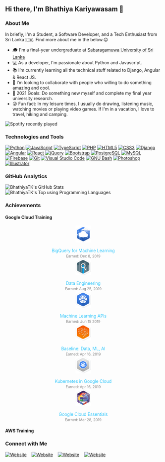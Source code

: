 ## Hi there, I'm Bhathiya Kariyawasam 👋 

### About Me

In briefly, I'm a Student, a Software Developer, and a Tech Enthusiast from Sri Lanka 🇱🇰. Find more about me in the below.😊
- 🎓 I'm a final-year undergraduate at [Sabaragamuwa University of Sri Lanka][uni]
- 💻 As a developer, I'm passionate about Python and Javascript.
- 📚 I’m currently learning all the technical stuff related to Django, Angular & React JS.
- 👯 I’m looking to collaborate with people who willing to do something amazing and cool.
- 🎯 2021 Goals: Do something new myself and complete my final year university research.
- 😜 Fun fact: In my leisure times, I usually do drawing, listening music, watching movies or playing video games. If I'm in a vacation, I love to travel, hiking and camping.

![Spotify recently played](https://spotify-recently-played-readme.vercel.app/api?user=ahfc51mnx85k4i90exezumgac&count=1)

### Technologies and Tools

[![Python](https://img.shields.io/badge/-Python-black?style=flat-square&logo=python)](https://github.com/BhathiyaTK)
[![JavaScript](https://img.shields.io/badge/-JavaScript-black?style=flat-square&logo=javascript)](https://github.com/BhathiyaTK)
[![TypeScript](https://img.shields.io/badge/-TypeScript-black?style=flat-square&logo=typescript)](https://github.com/BhathiyaTK)
[![PHP](https://img.shields.io/badge/-PHP-black?style=flat-square&logo=php)](https://github.com/BhathiyaTK)
[![HTML5](https://img.shields.io/badge/-HTML5-black?style=flat-square&logo=html5)](https://github.com/BhathiyaTK)
[![CSS3](https://img.shields.io/badge/-CSS3-black?style=flat-square&logo=css3&logoColor=1572B6)](https://github.com/BhathiyaTK)
[![Django](https://img.shields.io/badge/-Django-black?style=flat-square&logo=django&logoColor=137D55)](https://github.com/BhathiyaTK)
[![Angular](https://img.shields.io/badge/-Angular-black?style=flat-square&logo=angular&logoColor=DD1B16)](https://github.com/BhathiyaTK)
[![React](https://img.shields.io/badge/-React-black?style=flat&logo=react)](https://github.com/BhathiyaTK)
[![jQuery](https://img.shields.io/badge/-jQuery-black?style=flat-square&logo=jquery&logoColor=0769AD)](https://github.com/BhathiyaTK)
[![Bootstrap](https://img.shields.io/badge/-Bootstrap-black?style=flat-square&logo=bootstrap)](https://github.com/BhathiyaTK)
[![PostgreSQL](https://img.shields.io/badge/-PostgreSQL-black?style=flat-square&logo=postgresql)](https://github.com/BhathiyaTK)
[![MySQL](https://img.shields.io/badge/-MySQL-black?style=flat-square&logo=mysql)](https://github.com/BhathiyaTK)
[![Firebase](https://img.shields.io/badge/-Firebase-black?style=flat-square&logo=firebase)](https://github.com/BhathiyaTK)
[![Git](https://img.shields.io/badge/-Git-black?style=flat-square&logo=git)](https://github.com/BhathiyaTK)
[![Visual Studio Code](https://img.shields.io/badge/-Visual%20Studio%20Code-black?style=flat&logo=visual-studio-code&logoColor=007ACC)](https://github.com/BhathiyaTK)
[![GNU Bash](https://img.shields.io/badge/-Bash-black?style=flat-square&logo=gnu+bash)](https://github.com/BhathiyaTK)
[![Photoshop](https://img.shields.io/badge/-Photoshop-black?style=flat&logo=adobe-photoshop)](https://github.com/BhathiyaTK)
[![Illustrator](https://img.shields.io/badge/-Illustrator-black?style=flat&logo=adobe-illustrator)](https://github.com/BhathiyaTK)

### GitHub Analytics

<img align="left" width="55%" alt="BhathiyaTK's GitHub Stats" src="https://github-readme-stats.vercel.app/api?username=BhathiyaTK&custom_title=Contribution+Stats&show_icons=true&hide_border=true&include_all_commits=true&count_private=true&theme=dracula&disable_animations=true" />

<img alt="BhathiyaTK's Top using Programming Languages" src="https://github-readme-stats.vercel.app/api/top-langs/?username=BhathiyaTK&layout=compact&theme=dracula&hide_border=true&langs_count=8&hide=scss,less,hack">

### Achievements

#### Google Cloud Training

<div width="10%" align="center"><img src="https://github.com/BhathiyaTK/BhathiyaTK/blob/master/images/1.png" alt="1" width="10%"><p style="margin-bottom: 0; font-weight: 300; color: #03bafc;">BigQuery for Machine Learning</p><small style="color: gray;">Earned: Dec 8, 2019</small></div>

<div width="10%" align="center"><img src="https://github.com/BhathiyaTK/BhathiyaTK/blob/master/images/2.png" alt="2" width="10%"><p style="margin-bottom: 0; font-weight: 300; color: #03bafc;">Data Engineering</p><small style="color: gray;">Earned: Aug 25, 2019</small></div>

<div width="10%" align="center"><img src="https://github.com/BhathiyaTK/BhathiyaTK/blob/master/images/3.png" alt="3" width="10%"><p style="margin-bottom: 0; font-weight: 300; color: #03bafc;">Machine Learning APIs</p><small style="color: gray;">Earned: Jun 15 2019</small></div>

<div width="10%" align="center"><img src="https://github.com/BhathiyaTK/BhathiyaTK/blob/master/images/4.png" alt="4" width="10%"><p style="margin-bottom: 0; font-weight: 300; color: #03bafc;">Baseline: Data, ML, AI</p><small style="color: gray;">Earned: Apr 16, 2019</small></div>

<div width="10%" align="center"><img src="https://github.com/BhathiyaTK/BhathiyaTK/blob/master/images/5.png" alt="5" width="10%"><p style="margin-bottom: 0; font-weight: 300; color: #03bafc;">Kubernetes in Google Cloud</p><small style="color: gray;">Earned: Apr 16, 2019</small></div>

<div width="10%" align="center"><img src="https://github.com/BhathiyaTK/BhathiyaTK/blob/master/images/6.png" alt="6" width="10%"><p style="margin-bottom: 0; font-weight: 300; color: #03bafc;">Google Cloud Essentials</p><small style="color: gray;">Earned: Mar 28, 2019</small></div>

#### AWS Training

### Connect with Me

[![Website](https://img.shields.io/website?down_message=offline&label=website&logo=google+chrome&logoColor=%23fff&style=for-the-badge&up_message=visit&url=https%3A%2F%2Fbhathiyatk.github.io)][website]
&nbsp;&nbsp;&nbsp;[![Website](https://img.shields.io/website?down_color=%230077B5&down_message=connect&label=linkedin&logo=linkedin&logoColor=%23fff&style=for-the-badge&up_message=connect&url=https%3A%2F%2Fwww.linkedin.com%2Fin%2Fbhathiyatk%2F)][linkedin]
&nbsp;&nbsp;&nbsp;[![Website](https://img.shields.io/website?color=%231877F2&down_message=connect&label=facebook&logo=facebook&logoColor=%23fff&style=for-the-badge&up_message=be%20a%20friend&url=https%3A%2F%2Fwww.facebook.com%2Fbhathiya.tk%2F)][facebook]
&nbsp;&nbsp;&nbsp;[![Website](https://img.shields.io/website?color=%23E4405F&down_message=follow&label=instagram&logo=instagram&logoColor=%23fff&style=for-the-badge&up_message=follow&url=https%3A%2F%2Fwww.instagram.com%2Fbhathiya.kariyawasam%2F)][instagram]

[uni]: https://www.sab.ac.lk/
[website]: https://bhathiyatk.github.io/
[instagram]: https://www.instagram.com/bhathiya.kariyawasam/
[linkedin]: https://www.linkedin.com/in/bhathiyatk/
[facebook]: https://www.facebook.com/bhathiya.tk/
